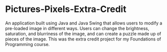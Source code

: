 # Pictures-Pixels-Extra-Credit
An application built using Java and Java Swing that allows users to modify a pre-loaded image in different ways. Users can change the brightness, saturation, and blurriness of the image, and can create a puzzle made up of pieces of the image. This was the extra credit project for my Foundations of Programming course. 
